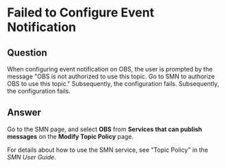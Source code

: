 # Failed to Configure Event Notification<a name="obs_03_0346"></a>

## Question<a name="section15767494"></a>

When configuring event notification on OBS, the user is prompted by the message "OBS is not authorized to use this topic. Go to SMN to authorize OBS to use this topic." Subsequently, the configuration fails. Subsequently, the configuration fails.

## Answer<a name="section7689721"></a>

Go to the SMN page, and select  **OBS**  from  **Services that can publish messages**  on the  **Modify Topic Policy**  page.

For details about how to use the SMN service, see "Topic Policy" in the  _SMN User Guide_.

